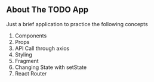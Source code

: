 ## About The TODO App

Just a brief application to practice the following concepts

1. Components
2. Props
3. API Call through axios
4. Styling
5. Fragment
6. Changing State with setState
7. React Router
